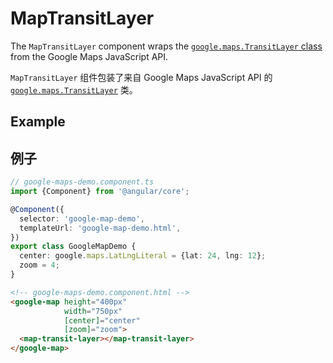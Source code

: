 # MapTransitLayer

The `MapTransitLayer` component wraps the [`google.maps.TransitLayer` class](https://developers.google.com/maps/documentation/javascript/reference/map#TransitLayer) from the Google Maps JavaScript API.

`MapTransitLayer` 组件包装了来自 Google Maps JavaScript API 的 [`google.maps.TransitLayer`](https://developers.google.com/maps/documentation/javascript/reference/map#TransitLayer) 类。

## Example

## 例子

```typescript
// google-maps-demo.component.ts
import {Component} from '@angular/core';

@Component({
  selector: 'google-map-demo',
  templateUrl: 'google-map-demo.html',
})
export class GoogleMapDemo {
  center: google.maps.LatLngLiteral = {lat: 24, lng: 12};
  zoom = 4;
}
```

```html
<!-- google-maps-demo.component.html -->
<google-map height="400px"
            width="750px"
            [center]="center"
            [zoom]="zoom">
  <map-transit-layer></map-transit-layer>
</google-map>
```
